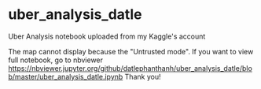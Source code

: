 # uber_analysis_datle
Uber Analysis notebook uploaded from my Kaggle's account

The map cannot display because the "Untrusted mode". If you want to view full notebook, go to nbviewer https://nbviewer.jupyter.org/github/datlephanthanh/uber_analysis_datle/blob/master/uber_analysis_datle.ipynb
Thank you!
